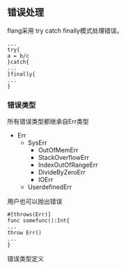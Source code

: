 ## 错误处理

flang采用 try catch finally模式处理错误。

~~~
...
try{
a = b/c
}catch{
...
}finally{
...
}

~~~

### 错误类型

所有错误类型都继承自Err类型

+ Err
  + SysErr
    + OutOfMemErr
	+ StackOverflowErr
	+ IndexOutOfRangeErr
	+ DivideByZeroErr
	+ IOErr
  + UserdefinedErr

用户也可以抛出错误

~~~
#[throws(Err)]
func somefunc():Int{
...
throw Err()
...
}
~~~

错误类型定义

~~~


~~~